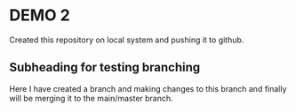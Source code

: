 # DEMO 2

Created this repository on local system and pushing it to github.

## Subheading for testing branching

Here I have created a branch and making changes to this branch and finally will be merging it to the main/master branch.